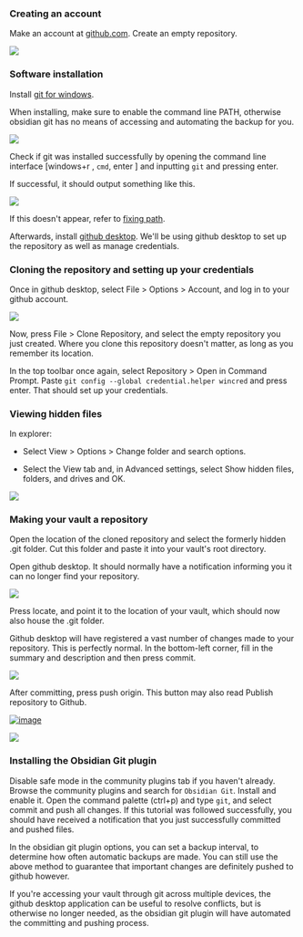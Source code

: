 ### Creating an account

[](https://github.com/gitobsidiantutorial/obsidian-git-tut-windows/blob/main/README.md#creating-an-account)

Make an account at [github.com](https://github.com/). Create an empty repository.

[![](https://github.com/gitobsidiantutorial/obsidian-git-tut-windows/raw/main/attachments/Pasted%20image%2020210325192825.png)](https://github.com/gitobsidiantutorial/obsidian-git-tut-windows/blob/main/attachments/Pasted%20image%2020210325192825.png)

### Software installation

[](https://github.com/gitobsidiantutorial/obsidian-git-tut-windows/blob/main/README.md#software-installation)

Install [git for windows](https://git-scm.com/download/win).

When installing, make sure to enable the command line PATH, otherwise obsidian git has no means of accessing and automating the backup for you.

[![](https://github.com/gitobsidiantutorial/obsidian-git-tut-windows/raw/main/attachments/Pasted%20image%2020210325185111.png)](https://github.com/gitobsidiantutorial/obsidian-git-tut-windows/blob/main/attachments/Pasted%20image%2020210325185111.png)

Check if git was installed successfully by opening the command line interface [windows+r , `cmd`, enter ] and inputting `git` and pressing enter.

If successful, it should output something like this.

[![](https://github.com/gitobsidiantutorial/obsidian-git-tut-windows/raw/main/attachments/Pasted%20image%2020210325191407.png)](https://github.com/gitobsidiantutorial/obsidian-git-tut-windows/blob/main/attachments/Pasted%20image%2020210325191407.png)

If this doesn't appear, refer to [fixing path](https://github.com/gitobsidiantutorial/obsidian-git-tut-windows/blob/main/Fixing%20PATH.md).

Afterwards, install [github desktop](https://desktop.github.com/). We'll be using github desktop to set up the repository as well as manage credentials.

### Cloning the repository and setting up your credentials

[](https://github.com/gitobsidiantutorial/obsidian-git-tut-windows/blob/main/README.md#cloning-the-repository-and-setting-up-your-credentials)

Once in github desktop, select File > Options > Account, and log in to your github account.

[![](https://github.com/gitobsidiantutorial/obsidian-git-tut-windows/raw/main/attachments/Pasted%20image%2020210325202742.png)](https://github.com/gitobsidiantutorial/obsidian-git-tut-windows/blob/main/attachments/Pasted%20image%2020210325202742.png)

Now, press File > Clone Repository, and select the empty repository you just created. Where you clone this repository doesn't matter, as long as you remember its location.

In the top toolbar once again, select Repository > Open in Command Prompt. Paste `git config --global credential.helper wincred` and press enter. That should set up your credentials.

### Viewing hidden files

[](https://github.com/gitobsidiantutorial/obsidian-git-tut-windows/blob/main/README.md#viewing-hidden-files)

In explorer:

- Select View > Options > Change folder and search options.
    
- Select the View tab and, in Advanced settings, select Show hidden files, folders, and drives and OK.
    

[![](https://github.com/gitobsidiantutorial/obsidian-git-tut-windows/raw/main/attachments/Pasted%20image%2020210325194749.png)](https://github.com/gitobsidiantutorial/obsidian-git-tut-windows/blob/main/attachments/Pasted%20image%2020210325194749.png)

### Making your vault a repository

[](https://github.com/gitobsidiantutorial/obsidian-git-tut-windows/blob/main/README.md#making-your-vault-a-repository)

Open the location of the cloned repository and select the formerly hidden .git folder. Cut this folder and paste it into your vault's root directory.

Open github desktop. It should normally have a notification informing you it can no longer find your repository.

[![](https://github.com/gitobsidiantutorial/obsidian-git-tut-windows/raw/main/attachments/Pasted%20image%2020210325195430.png)](https://github.com/gitobsidiantutorial/obsidian-git-tut-windows/blob/main/attachments/Pasted%20image%2020210325195430.png)

Press locate, and point it to the location of your vault, which should now also house the .git folder.

Github desktop will have registered a vast number of changes made to your repository. This is perfectly normal. In the bottom-left corner, fill in the summary and description and then press commit.

[![](https://github.com/gitobsidiantutorial/obsidian-git-tut-windows/raw/main/attachments/Pasted%20image%2020210325195854.png)](https://github.com/gitobsidiantutorial/obsidian-git-tut-windows/blob/main/attachments/Pasted%20image%2020210325195854.png)

After committing, press push origin. This button may also read Publish repository to Github.

[![image](https://user-images.githubusercontent.com/81381984/113364957-20feba00-9355-11eb-9fed-f5540692b7ea.png)](https://user-images.githubusercontent.com/81381984/113364957-20feba00-9355-11eb-9fed-f5540692b7ea.png)

[![](https://github.com/gitobsidiantutorial/obsidian-git-tut-windows/raw/main/attachments/Pasted%20image%2020210325211723.png)](https://github.com/gitobsidiantutorial/obsidian-git-tut-windows/blob/main/attachments/Pasted%20image%2020210325211723.png)

### Installing the Obsidian Git plugin

[](https://github.com/gitobsidiantutorial/obsidian-git-tut-windows/blob/main/README.md#installing-the-obsidian-git-plugin)

Disable safe mode in the community plugins tab if you haven't already. Browse the community plugins and search for `Obsidian Git`. Install and enable it. Open the command palette (ctrl+p) and type `git`, and select commit and push all changes. If this tutorial was followed successfully, you should have received a notification that you just successfully committed and pushed files.

In the obsidian git plugin options, you can set a backup interval, to determine how often automatic backups are made. You can still use the above method to guarantee that important changes are definitely pushed to github however.

If you're accessing your vault through git across multiple devices, the github desktop application can be useful to resolve conflicts, but is otherwise no longer needed, as the obsidian git plugin will have automated the committing and pushing process.
